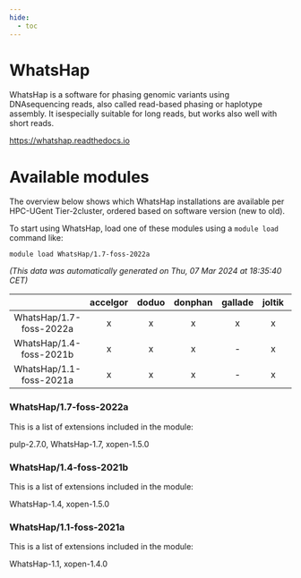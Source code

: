 ```yaml
---
hide:
  - toc
---
```


WhatsHap
========


WhatsHap is a software for phasing genomic variants using DNAsequencing reads, also called read-based phasing or haplotype assembly. It isespecially suitable for long reads, but works also well with short reads.

https://whatshap.readthedocs.io
# Available modules


The overview below shows which WhatsHap installations are available per HPC-UGent Tier-2cluster, ordered based on software version (new to old).

To start using WhatsHap, load one of these modules using a `module load` command like:

```shell
module load WhatsHap/1.7-foss-2022a
```

*(This data was automatically generated on Thu, 07 Mar 2024 at 18:35:40 CET)*  

| |accelgor|doduo|donphan|gallade|joltik|skitty|
| :---: | :---: | :---: | :---: | :---: | :---: | :---: |
|WhatsHap/1.7-foss-2022a|x|x|x|x|x|x|
|WhatsHap/1.4-foss-2021b|x|x|x|-|x|x|
|WhatsHap/1.1-foss-2021a|x|x|x|-|x|x|


### WhatsHap/1.7-foss-2022a

This is a list of extensions included in the module:

pulp-2.7.0, WhatsHap-1.7, xopen-1.5.0

### WhatsHap/1.4-foss-2021b

This is a list of extensions included in the module:

WhatsHap-1.4, xopen-1.5.0

### WhatsHap/1.1-foss-2021a

This is a list of extensions included in the module:

WhatsHap-1.1, xopen-1.4.0